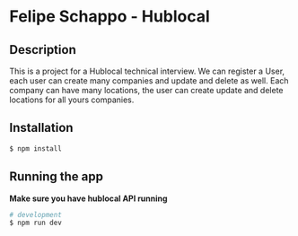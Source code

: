 # Felipe Schappo - Hublocal

## Description

This is a project for a Hublocal technical interview. 
We can register a User, each user can create many companies and update and delete as well.
Each company can have many locations, the user can create update and delete locations for all yours companies.

## Installation
```bash
$ npm install
```
## Running the app

**Make sure you have hublocal API running**

```bash
# development
$ npm run dev

```
